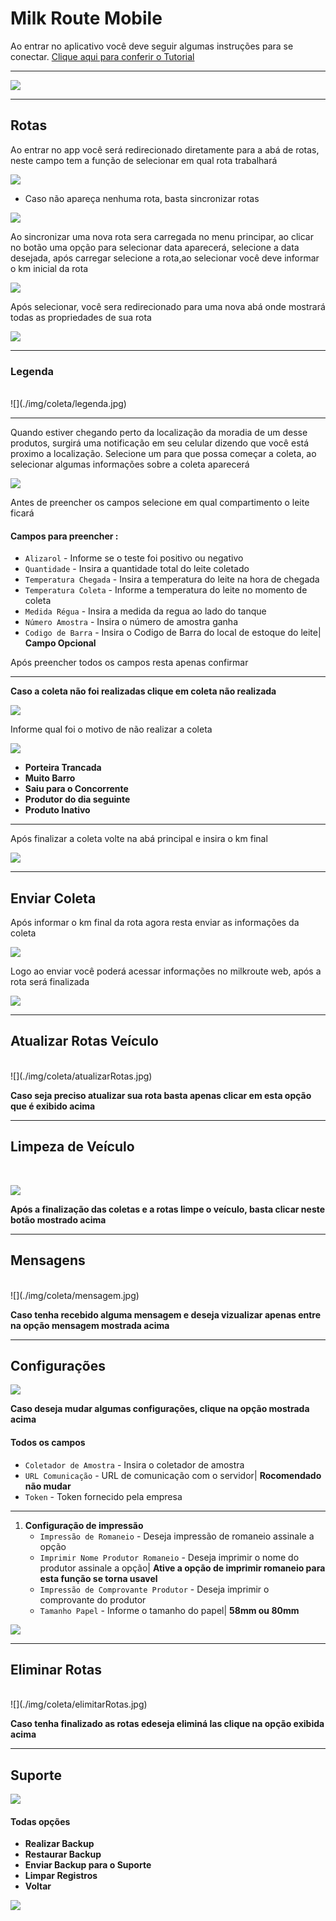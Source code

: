 # Milk Route Mobile

Ao entrar no aplicativo você deve seguir algumas instruções para se conectar. [Clique aqui para conferir o Tutorial](https://youtu.be/i1GYTs2Ctr4)
***
![](./img/coleta/home.jpg)
<br>
***

## Rotas
Ao entrar no app você será redirecionado diretamente para a abá de rotas, neste campo tem a função de 
selecionar em qual rota trabalhará

![](./img/coleta/rotas.jpg)

* Caso não apareça nenhuma rota, basta sincronizar rotas

![](./img/coleta/sincronizarRotas.jpg)

Ao sincronizar uma nova rota sera carregada no menu principar, ao clicar no botão uma opção para selecionar data
aparecerá, selecione a data desejada, após carregar selecione a rota,ao selecionar você deve informar o km inicial da 
rota

![](./img/coleta/selecionar.png)

Após selecionar, você sera redirecionado para uma nova abá onde mostrará todas as propriedades de sua rota

![](./img/coleta/produtores.jpg)
***
### Legenda
<br>
![](./img/coleta/legenda.jpg)

***

Quando estiver chegando perto da localização da moradia de um desse produtos, surgirá uma notificação em seu celular dizendo que você está proximo a localização. Selecione um para que possa começar a coleta, ao selecionar algumas informações sobre a coleta aparecerá

![](./img/coleta/produtorInfo.jpg)

Antes de preencher os campos selecione em qual compartimento o leite ficará
#### **Campos para preencher :**

* `Alizarol` - Informe se o teste foi positivo ou negativo
* `Quantidade` - Insira a quantidade total do leite coletado
* `Temperatura Chegada` - Insira a temperatura do leite na hora de chegada
* `Temperatura Coleta` - Informe a temperatura do leite no momento de coleta
* `Medida Régua` - Insira a medida da regua ao lado do tanque 
* `Número Amostra` - Insira o número de amostra ganha
* `Codigo de Barra` - Insira o Codigo de Barra do local de estoque do leite| **Campo Opcional**

Após preencher todos os campos resta apenas confirmar
***

**Caso a coleta não foi realizadas clique em coleta não realizada**

![](./img/coleta/coletaNaoRealizada.jpg)

Informe qual foi o motivo de não realizar a coleta

![](./img/coleta/motivo.jpg)

* **Porteira Trancada**
* **Muito Barro**
* **Saiu para o Concorrente**
* **Produtor do dia seguinte**
* **Produto Inativo**
***
Após finalizar a coleta volte na abá principal e insira o km final

![](./img/coleta/kmFinal.jpg)
***

## Enviar Coleta

Após informar o km final da rota agora resta enviar as informações da coleta

![](./img/coleta/enviarColeta.jpg)

Logo ao enviar você poderá acessar informações no milkroute web, após a rota será finalizada

![](./img/coleta/rotaFinalizada.jpg)
***

## Atualizar Rotas Veículo
<br>
![](./img/coleta/atualizarRotas.jpg)

**Caso seja preciso atualizar sua rota basta apenas clicar em esta opção que é exibido acima**
***
## Limpeza de Veículo
<br>

![](./img/coleta/limpezaVeiculo.jpg)

**Após a finalização das coletas e a rotas limpe o veículo, basta clicar neste botão mostrado acima**
***

## Mensagens 
<br>
![](./img/coleta/mensagem.jpg)

**Caso tenha recebido alguma mensagem e deseja vizualizar apenas entre na opção mensagem mostrada acima**
***

## Configurações

![](./img/coleta/configs.jpg)

**Caso deseja mudar algumas configurações, clique na opção mostrada acima**

#### **Todos os campos**

* `Coletador de Amostra` - Insira o coletador de amostra
* `URL Comunicação` - URL de comunicação com o servidor| **Rocomendado não mudar**
* `Token` - Token fornecido pela empresa
****
1. **Configuração de impressão**
    - `Impressão de Romaneio` - Deseja impressão de romaneio assinale a opção
    - `Imprimir Nome Produtor Romaneio` - Deseja imprimir o nome do produtor assinale a opção| **Ative a opção de imprimir romaneio para esta função se torna usavel**
    - `Impressão de Comprovante Produtor` - Deseja imprimir o comprovante do produtor
    - `Tamanho Papel` - Informe o tamanho do papel| **58mm ou 80mm**

![](./img/coleta/configPage.jpg)
***

## Eliminar Rotas
<br>
![](./img/coleta/elimitarRotas.jpg)

**Caso tenha finalizado as rotas edeseja eliminá las clique na opção exibida acima**
***

## Suporte

![](./img//coleta/suporte.jpg)

#### **Todas opções**

* **Realizar Backup**
* **Restaurar Backup**
* **Enviar Backup para o Suporte**
* **Limpar Registros**
* **Voltar**

![](./img/coleta/suportePage.jpg)

